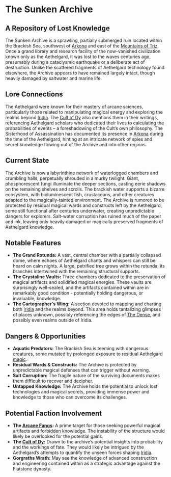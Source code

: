 # The Sunken Archive

## A Repository of Lost Knowledge

The Sunken Archive is a sprawling, partially submerged ruin located within the Brackish Sea, southwest of [Arkona](/generated/city/arkona.md) and east of the [Mountains of Triz](/geography/region/mountains-of-triz.md). Once a grand library and research facility of the now-vanished civilization known only as the Aethelgard, it was lost to the waves centuries ago, presumably during a cataclysmic earthquake or a deliberate act of destruction.  Unlike the scattered fragments of Aethelgard technology found elsewhere, the Archive appears to have remained largely intact, though heavily damaged by saltwater and marine life.

## Lore Connections

The Aethelgard were known for their mastery of arcane sciences, particularly those related to manipulating magical energy and exploring the realms beyond [Iridia](/geography/world/iridia.md).  The [Cult of Dy](/structure/society/factions/cult-of-dy.md) also mentions them in their writings, referencing Aethelgard scholars who dedicated their lives to calculating the probabilities of events – a foreshadowing of the Cult’s own philosophy.  The Sisterhood of Assassination has documented its presence in [Arkona](/generated/city/arkona.md) during the time of the Aethelgard, hinting at an intricate network of spies and secret knowledge flowing out of the Archive and into other regions.

## Current State

The Archive is now a labyrinthine network of waterlogged chambers and crumbling halls, perpetually shrouded in a murky twilight. Giant, phosphorescent fungi illuminate the deeper sections, casting eerie shadows on the remaining shelves and scrolls.  The brackish water supports a bizarre ecosystem, with bioluminescent fish, crustaceans, and other creatures adapted to the magically-tainted environment.  The Archive is rumored to be protected by residual magical wards and constructs left by the Aethelgard, some still functional after centuries underwater, creating unpredictable dangers for explorers. Salt-water corruption has ruined much of the paper and ink, leaving only heavily damaged or magically preserved fragments of Aethelgard knowledge.

## Notable Features

*   **The Grand Rotunda:** A vast, central chamber with a partially collapsed dome, where echoes of Aethelgard chants and whispers can still be heard on calm nights.  A large, petrified tree grows within the rotunda, its branches intertwined with the remaining structural supports.
*   **The Crystaline Vaults:** Three chambers dedicated to the preservation of magical artifacts and solidified magical energies.  These vaults are surprisingly well-sealed, and the artifacts contained within are in remarkably good condition - potentially holding dangerous, or invaluable, knowledge.
*   **The Cartographer's Wing:** A section devoted to mapping and charting both [Iridia](/geography/world/iridia.md) and the realms beyond. This area holds tantalizing glimpses of places unknown, possibly referencing the edges of [The Dense](/generated/the-dense/the-dense.md), and possibly even realms outside of Iridia.

## Dangers & Opportunities

*   **Aquatic Predators:** The Brackish Sea is teeming with dangerous creatures, some mutated by prolonged exposure to residual Aethelgard [magic](/structure/mechanic/magic.md).
*   **Residual Wards & Constructs:** The Archive is protected by unpredictable magical defenses that can trigger without warning.
*   **Salt Corruption:** The fragile nature of the surviving documents makes them difficult to recover and decipher.
*   **Untapped Knowledge:** The Archive holds the potential to unlock lost technologies and magical secrets, providing immense power and knowledge to those who can overcome its challenges.

## Potential Faction Involvement

*   **The [Arcane Fangs](/structure/society/factions/arcane-fangs.md):** A prime target for those seeking powerful magical artifacts and forbidden knowledge.  The instability of the structure would likely be overlooked for the potential gains.
*   **The [Cult of Dy](/structure/society/factions/cult-of-dy.md):** Drawn to the archive’s potential insights into probability and the workings of fate.  They would likely be intrigued by the Aethelgard’s attempts to quantify the unseen forces shaping [Iridia](/geography/world/iridia.md).
*   **Gorgraths Wrath:** May see the knowledge of advanced construction and engineering contained within as a strategic advantage against the Flatstone dynasty.
